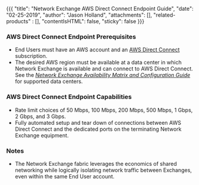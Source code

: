 {{{
  "title": "Network Exchange AWS Direct Connect Endpoint Guide",
  "date": "02-25-2019",
  "author": "Jason Holland",
  "attachments": [],
  "related-products" : [],
  "contentIsHTML": false,
  "sticky": false
}}}

### AWS Direct Connect Endpoint Prerequisites

* End Users must have an AWS account and an [AWS Direct Connect](https://aws.amazon.com/directconnect/) subscription.
* The desired AWS region must be available at a data center in which Network Exchange  is available and can connect to AWS Direct Connect. See the *[Network Exchange Availability Matrix and Configuration Guide](../Network/network-exchange-connectivity-matrix-configuration-guide.md)* for supported data centers.

### AWS Direct Connect Endpoint Capabilities

* Rate limit choices of 50 Mbps, 100 Mbps, 200 Mbps, 500 Mbps, 1 Gbps, 2 Gbps, and 3 Gbps.
* Fully automated setup and tear down of connections between AWS Direct Connect and the dedicated ports on the terminating Network Exchange equipment. 

### Notes

* The Network Exchange fabric leverages the economics of shared networking while logically isolating network traffic between Exchanges, even within the same End User account.

